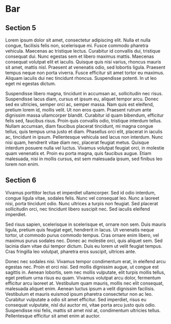 # Bar

## Section 5
Lorem ipsum dolor sit amet, consectetur adipiscing elit. Nulla et nulla congue, facilisis felis non, scelerisque mi. Fusce commodo pharetra vehicula. Maecenas ac tristique lectus. Curabitur id convallis dui, tristique consequat dui. Nunc egestas sem et libero maximus mattis. Maecenas consequat volutpat elit et iaculis. Quisque quis nisi varius, rhoncus mauris sit amet, mattis nisl. Praesent at venenatis odio, sed lobortis ligula. Praesent tempus neque non porta viverra. Fusce efficitur sit amet tortor eu maximus. Aliquam iaculis dui nec tincidunt rhoncus. Suspendisse potenti. In ut leo eget mi egestas dictum.

Suspendisse libero magna, tincidunt in accumsan ac, sollicitudin nec risus. Suspendisse lacus diam, cursus et ipsum eu, aliquet tempor arcu. Donec sed ex ultricies, semper orci ac, semper massa. Nam quis est eleifend, pretium lorem id, mollis velit. Ut non eros quam. Praesent rutrum ante dignissim massa ullamcorper blandit. Curabitur id quam bibendum, efficitur felis sed, faucibus risus. Proin quis convallis odio, tristique interdum tellus. Nullam accumsan, diam faucibus placerat tincidunt, mi magna congue tellus, quis tempus urna justo et diam. Phasellus orci elit, placerat in iaculis ac, tincidunt in ipsum. Pellentesque vehicula sed lacus non interdum. Nunc nisi quam, hendrerit vitae diam nec, placerat feugiat metus. Quisque interdum posuere nulla vel luctus. Vivamus volutpat feugiat orci, in molestie quam venenatis et. Proin eu porta magna, quis faucibus augue. Etiam malesuada, nisi in mollis cursus, est sem malesuada ipsum, sed finibus leo lorem non enim.

## Section 6

Vivamus porttitor lectus et imperdiet ullamcorper. Sed id odio interdum, congue ligula vitae, sodales felis. Nunc vel consequat leo. Nunc a laoreet nisi, porta tincidunt odio. Nunc ultrices a turpis non feugiat. Sed placerat sollicitudin orci, nec tincidunt libero suscipit nec. Sed iaculis eleifend imperdiet.

Sed risus sapien, scelerisque in scelerisque et, ornare non sem. Duis mauris ligula, pretium quis feugiat eget, hendrerit in lacus. Ut venenatis neque tortor, ut commodo purus commodo tempus. Cras ornare enim libero, vel maximus purus sodales nec. Donec ac molestie orci, quis aliquet sem. Sed lacinia diam vitae dui tempor dictum. Duis eu lorem ut velit feugiat tempus. Cras fringilla leo volutpat, pharetra eros suscipit, ultrices ante.

Donec nec sodales nisi. Vivamus tempor condimentum erat, in eleifend arcu egestas nec. Proin et orci nisi. Sed mollis dignissim augue, ut congue est sagittis in. Aenean lobortis, sem nec mollis vulputate, elit turpis mollis tellus, eget pretium urna risus eu quam. Vivamus volutpat arcu dolor, fermentum efficitur arcu laoreet at. Vestibulum quam mauris, mollis nec elit consequat, malesuada aliquet enim. Aenean luctus ipsum a velit dignissim facilisis. Vestibulum et mauris euismod ipsum pharetra consectetur non ac leo. Curabitur vulputate a odio sit amet efficitur. Sed imperdiet, risus eu consequat vulputate, nisl dui auctor mi, vitae porta arcu justo quis odio. Suspendisse nisi felis, mattis sit amet nisl at, condimentum ultricies tellus. Pellentesque efficitur sit amet enim at auctor.

